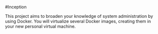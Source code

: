 #Inception

This project aims to broaden your knowledge of system administration by using Docker. You will virtualize several Docker images, creating them in your new personal virtual machine.